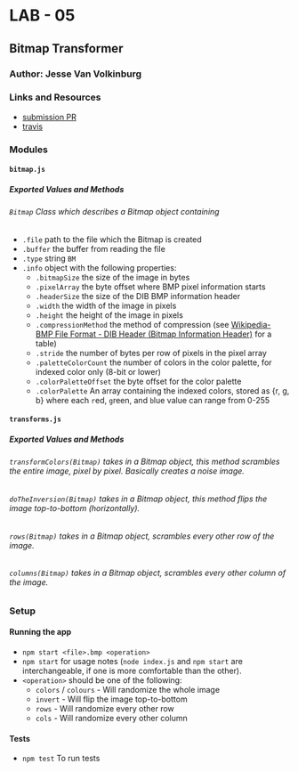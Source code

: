 # LAB - 05

## Bitmap Transformer

### Author: Jesse Van Volkinburg

### Links and Resources
* [submission PR](http://xyz.com)
* [travis](https://www.travis-ci.com/401-advanced-javascript-jv/05-bitmap)

### Modules
#### `bitmap.js`
##### Exported Values and Methods

###### `Bitmap` Class which describes a Bitmap object containing
- `.file` path to the file which the Bitmap is created
- `.buffer` the buffer from reading the file
- `.type` string `BM` 
- `.info` object with the following properties:
  - `.bitmapSize` the size of the image in bytes
  - `.pixelArray` the byte offset where BMP pixel information starts
  - `.headerSize` the size of the DIB BMP information header
  - `.width` the width of the image in pixels
  - `.height` the height of the image in pixels
  - `.compressionMethod` the method of compression (see [Wikipedia- BMP File Format - DIB Header (Bitmap Information Header)](https://en.wikipedia.org/wiki/BMP_file_format#DIB_header_(bitmap_information_header)) for a table)
  - `.stride` the number of bytes per row of pixels in the pixel array
  - `.paletteColorCount` the number of colors in the color palette, for indexed color only (8-bit or lower)
  - `.colorPaletteOffset` the byte offset for the color palette
  - `.colorPalette` An array containing the indexed colors, stored as {r, g, b} where each `r`ed, `g`reen, and `b`lue value can range from 0-255

#### `transforms.js`
##### Exported Values and Methods

###### `transformColors(Bitmap)` takes in a Bitmap object, this method scrambles the entire image, pixel by pixel. Basically creates a noise image.
###### `doTheInversion(Bitmap)` takes in a Bitmap object, this method flips the image top-to-bottom (horizontally).
###### `rows(Bitmap)` takes in a Bitmap object, scrambles every other row of the image.
###### `columns(Bitmap)` takes in a Bitmap object, scrambles every other column of the image.

### Setup
#### Running the app
* `npm start <file>.bmp <operation>`
* `npm start` for usage notes (`node index.js` and `npm start` are interchangeable, if one is more comfortable than the other).
* `<operation>` should be one of the following:
  * `colors` / `colours` - Will randomize the whole image
  * `invert` - Will flip the image top-to-bottom
  * `rows` - Will randomize every other row
  * `cols` - Will randomize every other column
  
#### Tests
* `npm test` To run tests
